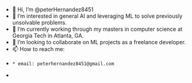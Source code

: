 - 👋 Hi, I’m @peterHernandez8451
- 👀 I’m interested in general AI and leveraging ML to solve previously unsolvable problems.
- 🌱 I’m currently working through my masters in computer science at Georgia Tech in Atlanta, GA.
- 💞️ I’m looking to collaborate on ML projects as a freelance developer.
- 📫 How to reach me:
-     * email: peterhernandez8451@gmail.com
-   

<!---
peterHernandez8451/peterHernandez8451 is a ✨ special ✨ repository because its `README.md` (this file) appears on your GitHub profile.
You can click the Preview link to take a look at your changes.
--->

